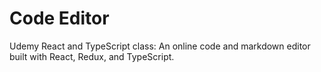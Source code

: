 # Code Editor

Udemy React and TypeScript class: An online code and markdown editor built with React, Redux, and TypeScript.
